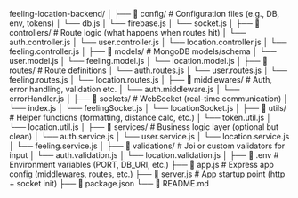 feeling-location-backend/
│
├── 📁 config/               # Configuration files (e.g., DB, env, tokens)
│   └── db.js
│   └── firebase.js
│   └── socket.js
│
├── 📁 controllers/          # Route logic (what happens when routes hit)
│   └── auth.controller.js
│   └── user.controller.js
│   └── location.controller.js
│   └── feeling.controller.js
│
├── 📁 models/               # MongoDB models/schema
│   └── user.model.js
│   └── feeling.model.js
│   └── location.model.js
│
├── 📁 routes/               # Route definitions
│   └── auth.routes.js
│   └── user.routes.js
│   └── feeling.routes.js
│   └── location.routes.js
│
├── 📁 middlewares/          # Auth, error handling, validation etc.
│   └── auth.middleware.js
│   └── errorHandler.js
│
├── 📁 sockets/              # WebSocket (real-time communication)
│   └── index.js
│   └── feelingSocket.js
│   └── locationSocket.js
│
├── 📁 utils/                # Helper functions (formatting, distance calc, etc.)
│   └── token.util.js
│   └── location.util.js
│
├── 📁 services/             # Business logic layer (optional but clean)
│   └── auth.service.js
│   └── user.service.js
│   └── location.service.js
│   └── feeling.service.js
│
├── 📁 validations/          # Joi or custom validators for input
│   └── auth.validation.js
│   └── location.validation.js
│
├── 📁 .env                  # Environment variables (PORT, DB_URI, etc.)
├── 📁 app.js                # Express app config (middlewares, routes, etc.)
├── 📁 server.js             # App startup point (http + socket init)
├── 📁 package.json
└── 📁 README.md
